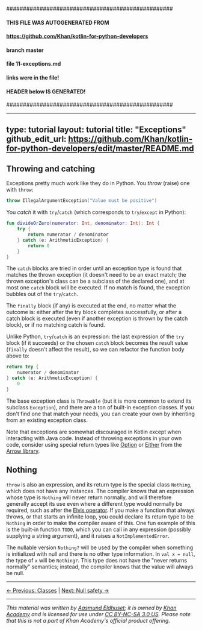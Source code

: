 ##################################################
#### THIS FILE WAS AUTOGENERATED FROM
#### https://github.com/Khan/kotlin-for-python-developers
#### branch master
#### file   11-exceptions.md
#### links were in the file! 
#### HEADER below IS GENERATED! 
##################################################

---
type: tutorial 
layout: tutorial 
title: "Exceptions"
github_edit_url: https://github.com/Khan/kotlin-for-python-developers/edit/master/README.md
---

## Throwing and catching

Exceptions pretty much work like they do in Python. You _throw_ (raise) one with `throw`:

<div class="sample" markdown="1" theme="idea" data-highlight-only>

```kotlin
throw IllegalArgumentException("Value must be positive")
```
</div>



You _catch_ it with `try`/`catch` (which corresponds to `try`/`except` in Python):

<div class="sample" markdown="1" theme="idea" data-highlight-only>

```kotlin
fun divideOrZero(numerator: Int, denominator: Int): Int {
    try {
        return numerator / denominator
    } catch (e: ArithmeticException) {
        return 0
    }
}
```
</div>



The `catch` blocks are tried in order until an exception type is found that matches the thrown exception (it doesn't need to be an exact match; the thrown exception's class can be a subclass of the declared one), and at most one `catch` block will be executed. If no match is found, the exception bubbles out of the `try`/`catch`.

The `finally` block (if any) is executed at the end, no matter what the outcome is: either after the try block completes successfully, or after a catch block is executed (even if another exception is thrown by the catch block), or if no matching catch is found.

Unlike Python, `try`/`catch` is an expression: the last expression of the `try` block (if it succeeds) or the chosen `catch` block becomes the result value (`finally` doesn't affect the result), so we can refactor the function body above to:

<div class="sample" markdown="1" theme="idea" data-highlight-only>

```kotlin
return try {
    numerator / denominator
} catch (e: ArithmeticException) {
    0
}
```
</div>



The base exception class is `Throwable` (but it is more common to extend its subclass `Exception`), and there are a ton of built-in exception classes. If you don't find one that match your needs, you can create your own by inheriting from an existing exception class.

Note that exceptions are somewhat discouraged in Kotlin except when interacting with Java code. Instead of throwing exceptions in your own code, consider using special return types like [Option](https://arrow-kt.io/docs/datatypes/option/) or [Either](https://arrow-kt.io/docs/datatypes/either/) from the [Arrow library](https://arrow-kt.io/).


## Nothing

`throw` is also an expression, and its return type is the special class `Nothing`, which does not have any instances. The compiler knows that an expression whose type is `Nothing` will never return normally, and will therefore generally accept its use even where a different type would normally be required, such as after the [Elvis operator](null-safety.html#elvis-operator). If you make a function that always throws, or that starts an infinite loop, you could declare its return type to be `Nothing` in order to make the compiler aware of this. One fun example of this is the built-in function `TODO`, which you can call in any expression (possibly supplying a string argument), and it raises a `NotImplementedError`.

The nullable version `Nothing?` will be used by the compiler when something is initialized with null and there is no other type information. In `val x = null`, the type of `x` will be `Nothing?`. This type does not have the "never returns normally" semantics; instead, the compiler knows that the value will always be null.




---

[← Previous: Classes](classes.html) | [Next: Null safety →](null-safety.html)


---

_This material was written by [Aasmund Eldhuset](https://eldhuset.net/); it is owned by [Khan Academy](https://www.khanacademy.org/) and is licensed for use under [CC BY-NC-SA 3.0 US](https://creativecommons.org/licenses/by-nc-sa/3.0/us/). Please note that this is not a part of Khan Academy's official product offering._